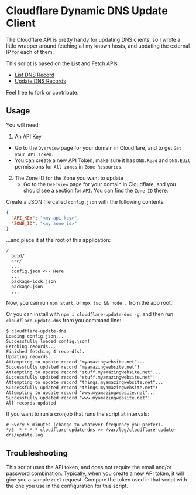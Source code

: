 # Cloudflare Dynamic DNS Update Client

The Cloudflare API is pretty handy for updating DNS clients, so I wrote a little wrapper around
fetching all my known hosts, and updating the external IP for each of them.

This script is based on the List and Fetch APIs:

 - [List DNS Record](https://developers.cloudflare.com/api/operations/dns-records-for-a-zone-list-dns-records)
 - [Update DNS Records](https://developers.cloudflare.com/api/operations/dns-records-for-a-zone-update-dns-record)

Feel free to fork or contribute.

## Usage

You will need:

1. An API Key
  - Go to the `Overview` page for your domain in Cloudflare, and to get `Get your API Token`.
  - You can create a new API Token, make sure it has `DNS.Read` and `DNS.Edit` permissions for `All zones` in `Zone Resources`.
2. The Zone ID for the Zone you want to update
   - Go to the `Overview` page for your domain in Cloudflare, and you should see a section for `API`. You can find the `Zone ID` there.

Create a JSON file called `config.json` with the following contents:

```json
{
  "API_KEY": "<my api key>",
  "ZONE_ID": "<my zone id>"
}
```

...and place it at the root of this application:

```
/
  buid/
  src/
  ...
  config.json <-- Here
  ...
  package-lock.json
  package.json
  ...
```

Now, you can run `npm start`, or `npx tsc && node .` from the app root.

Or you can install with `npm i cloudflare-update-dns -g`, and then run `cloudflare-update-dns` from
you command line:

```
$ cloudflare-update-dns
Loading config.json...
Successfully loaded config.json!
Fetching records...
Finished fetching 4 record(s).
Updating records...
Attempting to update record "myamazingwebsite.net"...
Successfully updated record "myamazingwebsite.net"!
Attempting to update record "stuff.myamazingwebsite.net"...
Successfully updated record "stuff.myamazingwebsite.net"!
Attempting to update record "things.myamazingwebsite.net"...
Successfully updated record "things.myamazingwebsite.net"!
Attempting to update record "www.myamazingwebsite.net"...
Successfully updated record "www.myamazingwebsite.net"!
All records updated
```

If you want to run a cronjob that runs the script at intervals:

```
# Every 5 minutes (change to whatever frequency you prefer).
*/5  * * * * cloudflare-update-dns >> /var/log/cloudflare-update-dns/update.log
```

## Troubleshooting

This script uses the API token, and does not require the email and/or password combination.
Typically, when you create a new API token, it will give you a sample `curl` request. Compare the
token used in that script with the one you use in the configuration for this script.